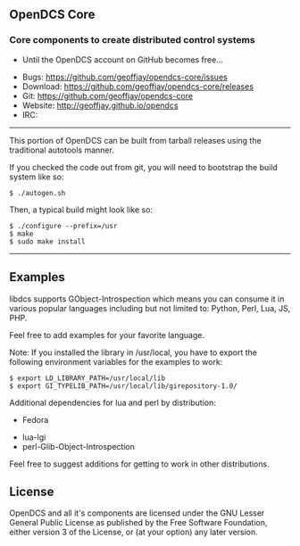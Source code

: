 ## OpenDCS Core

### Core components to create distributed control systems

* Until the OpenDCS account on GitHub becomes free...

 - Bugs: https://github.com/geoffjay/opendcs-core/issues
 - Download: https://github.com/geoffjay/opendcs-core/releases
 - Git: https://github.com/geoffjay/opendcs-core
 - Website: http://geoffjay.github.io/opendcs
 - IRC: <TBD>

---

This portion of OpenDCS can be built from tarball releases using the traditional
autotools manner.

If you checked the code out from git, you will need to bootstrap the build
system like so:

```
$ ./autogen.sh
```

Then, a typical build might look like so:

```
$ ./configure --prefix=/usr
$ make
$ sudo make install
```

---

Examples
--------

libdcs supports GObject-Introspection which means you can consume it in various
popular languages including but not limited to: Python, Perl, Lua, JS, PHP.

Feel free to add examples for your favorite language.

Note: If you installed the library in /usr/local, you have to export the following
environment variables for the examples to work:

```
$ export LD_LIBRARY_PATH=/usr/local/lib
$ export GI_TYPELIB_PATH=/usr/local/lib/girepository-1.0/
```

Additional dependencies for lua and perl by distribution:

* Fedora

 - lua-lgi
 - perl-Glib-Object-Introspection

Feel free to suggest additions for getting to work in other distributions.

License
-------

OpenDCS and all it's components are licensed under the GNU Lesser General Public
License as published by the Free Software Foundation, either version 3 of the
License, or (at your option) any later version.
